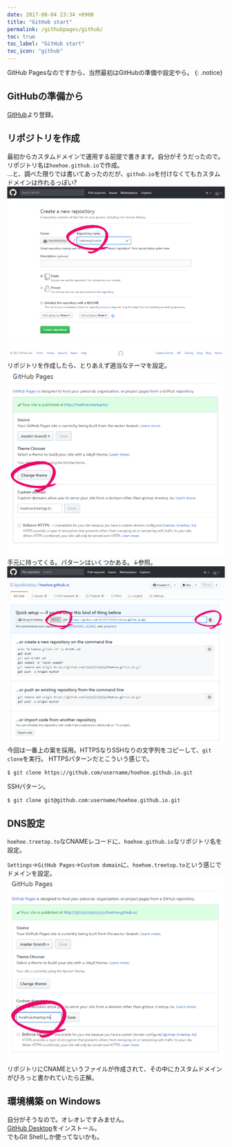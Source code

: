 ```yaml
---
date: 2017-08-04 23:34 +0900
title: "GitHub start"
permalink: /githubpages/github/
toc: true
toc_label: "GitHub start"
toc_icon: "github"
---
```

GitHub Pagesなのですから、当然最初はGitHubの準備や設定やら。
{: .notice}

## GitHubの準備から
[GitHub](https://github.com/)より登録。

## リポジトリを作成  
最初からカスタムドメインで運用する前提で書きます。自分がそうだったので。   
リポジトリ名は`hoehoe.github.io`で作成。  
…と、調べた限りでは書いてあったのだが、`github.io`を付けなくてもカスタムドメインは作れるっぽい?  
[![GitHub New Repository](/assets/images/github-new-repository.png)](/assets/images/github-new-repository.png)
リポジトリを作成したら、とりあえず適当なテーマを設定。
[![GitHub Clone Repository](/assets/images/github-set-theme.png)](/assets/images/github-set-theme.png)
手元に持ってくる。パターンはいくつかある。↓参照。
[![GitHub Set Theme](/assets/images/github-clone.png)](/assets/images/github-clone.png)
今回は一番上の案を採用。HTTPSなりSSHなりの文字列をコピーして、`git clone`を実行。
HTTPSパターンだとこういう感じで。
```shell
$ git clone https://github.com/username/hoehoe.github.io.git
```
SSHパターン。
```shell
$ git clone git@github.com:username/hoehoe.github.io.git
```
## DNS設定
`hoehoe.treetop.to`なCNAMEレコードに、`hoehoe.github.io`なリポジトリ名を設定。

`Settings`→`GitHub Pages`→`Custom domain`に、`hoehoe.treetop.to`という感じでドメインを設定。  
[![GitHub Custom Domain](/assets/images/github-custom-domain.png)](/assets/images/github-custom-domain.png)
リポジトリにCNAMEというファイルが作成されて、その中にカスタムドメインがぴろっと書かれていたら正解。  

## 環境構築 on Windows 
自分がそうなので。オレオレですみません。   
[GitHub Desktop](https://desktop.github.com/)をインストール。  
でもGit Shellしか使ってないかも。
